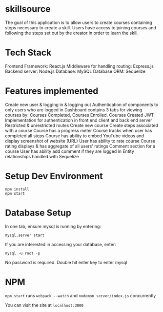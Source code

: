 # skillsource
The goal of this application is to allow users to create courses containing steps necessary to create a skill.  Users have access to joining courses and following the steps set out by the creator in order to learn the skill.

# Tech Stack
Frontend Framework: React.js
Middleware for handling routing: Express.js
Backend server: Node.js
Database: MySQL
Database ORM: Sequelize

# Features implemented
Create new user & logging in & logging out
Authentication of components to only users who are logged in
Dashboard contains 3 tabs for viewing courses by: Courses Completed, Courses Enrolled, Courses Created
JWT Implementation for authentication in front end client and back end server
Restricted & unrestricted routes
Create new course
Create steps associated with a course
Course has a progress meter
Course tracks when user has completed all steps
Course has ability to embed YouTube videos and display screenshot of website (URL)
User has ability to rate course
Course rating displays & has aggregate of all users' ratings
Comment section for a course
User has ability add comment if they are logged in
Entity relationships handled with Sequelize


# Setup Dev Environment
```
npm install
npm start
```

# Database Setup
In one tab, ensure mysql is running by entering:
```
mysql.server start
```

If you are interested in accessing your database, enter:
```
mysql -u root -p
```

No password is required.  Double hit enter key to enter mysql

# NPM

`npm start` runs `webpack --watch` and `nodemon server/index.js` concurrently

You can visit the site at `localhost:3000`


